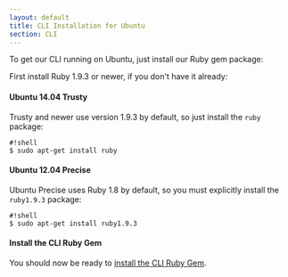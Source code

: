 ```yaml
---
layout: default
title: CLI Installation for Ubuntu
section: CLI
---
```


To get our CLI running on Ubuntu, just install our Ruby gem package:

First install Ruby 1.9.3 or newer, if you don't have it already:

#### Ubuntu 14.04 Trusty

Trusty and newer use version 1.9.3 by default, so just install the `ruby`
package:

    #!shell
    $ sudo apt-get install ruby

#### Ubuntu 12.04 Precise

Ubuntu Precise uses Ruby 1.8 by default, so you must explicitly install the
`ruby1.9.3` package:

    #!shell
    $ sudo apt-get install ruby1.9.3

#### Install the CLI Ruby Gem

You should now be ready to [install the CLI Ruby Gem](/docs/guides/cli/installation-gem/).
